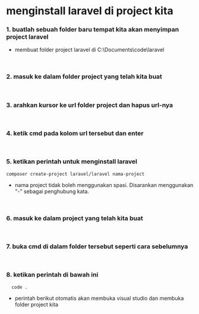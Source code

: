 # menginstall laravel di project kita

### 1. buatlah sebuah folder baru tempat kita akan menyimpan project laravel
-  membuat folder project laravel di C:\Documents\code\laravel
<br>

### 2. masuk ke dalam folder project yang telah kita buat
<br>

### 3. arahkan kursor ke url folder project dan hapus url-nya
<br>

### 4. ketik cmd pada kolom url tersebut dan enter
<br>

### 5. ketikan perintah untuk menginstall laravel
    composer create-project laravel/laravel nama-project
- nama project tidak boleh menggunakan spasi. Disarankan menggunakan "-" sebagai penghubung kata.
<br>

### 6. masuk ke dalam project yang telah kita buat
<br>

### 7. buka cmd di dalam folder tersebut seperti cara sebelumnya
<br>

### 8. ketikan perintah di bawah ini
      code .
 - perintah berikut otomatis akan membuka visual studio dan membuka folder project kita
